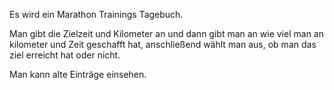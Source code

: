 Es wird ein Marathon Trainings Tagebuch.

Man gibt die Zielzeit und Kilometer an und 
dann gibt man an wie viel man an kilometer und Zeit geschafft hat, anschließend wählt man aus,
ob man das ziel erreicht hat oder nicht.

Man kann alte Einträge einsehen.